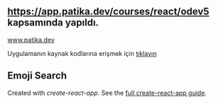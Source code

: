 ## https://app.patika.dev/courses/react/odev5 kapsamında yapıldı.
www.patika.dev

Uygulamanın kaynak kodlarına erişmek için [tıklayın](https://drive.google.com/drive/folders/1bOYL7qxqD6VmANC7O-woqni5EFclpmJO)

Emoji Search
---

Created with *create-react-app*. See the [full create-react-app guide](https://github.com/facebookincubator/create-react-app/blob/master/packages/react-scripts/template/README.md).




